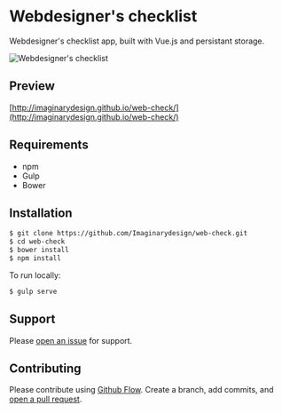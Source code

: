 # Webdesigner's checklist

Webdesigner's checklist app, built with Vue.js and persistant storage.

![Webdesigner's checklist](https://github.com/Imaginarydesign/web-check/raw/master/preview.gif)

## Preview

[http://imaginarydesign.github.io/web-check/](http://imaginarydesign.github.io/web-check/)

## Requirements

- npm
- Gulp
- Bower

## Installation

```sh
$ git clone https://github.com/Imaginarydesign/web-check.git
$ cd web-check
$ bower install
$ npm install
```
To run locally:

```sh
$ gulp serve
```

## Support

Please [open an issue](https://github.com/Imaginarydesign/web-check/issues/new) for support.

## Contributing

Please contribute using [Github Flow](https://guides.github.com/introduction/flow/). Create a branch, add commits, and [open a pull request](https://github.com/Imaginarydesign/web-check/compare/).
